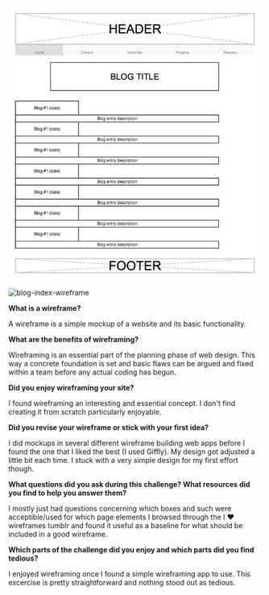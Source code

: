 ![main-index-wireframe](/week-2/imgs/wireframe-blog-index.png)

![blog-index-wireframe](/week-2/imgs/wirefram-main-index.png)

**What is a wireframe?**

A wireframe is a simple mockup of a website and its basic functionality.

**What are the benefits of wireframing?**

Wireframing is an essential part of the planning phase of web design. This way a concrete foundation is set and basic flaws can be argued and fixed within a team before any actual coding has begun.

**Did you enjoy wireframing your site?**

I found wireframing an interesting and essential concept. I don't find creating it from scratch particularly enjoyable.

**Did you revise your wireframe or stick with your first idea?**

I did mockups in several different wireframe building web apps before I found the one that I liked the best (I used Giffly). My design got adjusted a little bit each time. I stuck with a very simple design for my first effort though.

**What questions did you ask during this challenge? What resources did you find to help you answer them?**

I mostly just had questions concerning which boxes and such were acceptible/used for which page elements I browsed through the I ♥ wireframes tumblr and found it useful as a baseline for what should be included in a good wireframe.

**Which parts of the challenge did you enjoy and which parts did you find tedious?**

I enjoyed wireframing once I found a simple wireframing app to use. This excercise is pretty straightforward and nothing stood out as tedious.